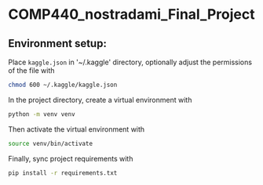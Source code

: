 # COMP440_nostradami_Final_Project

## Environment setup:

Place `kaggle.json` in '~/.kaggle' directory, optionally adjust the permissions 
of the file with 

```bash
chmod 600 ~/.kaggle/kaggle.json
```

In the project directory, create a virtual environment with 

```bash
python -m venv venv
```

Then activate the virtual environment with 

```bash
source venv/bin/activate
```

Finally, sync project requirements with 

```bash
pip install -r requirements.txt
```
